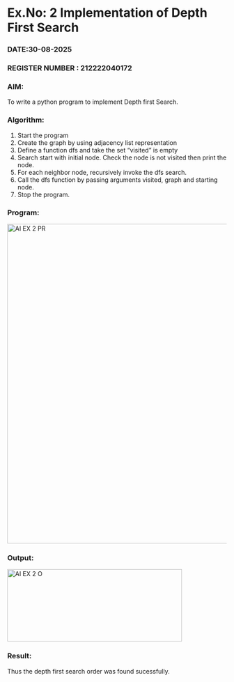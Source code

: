 # Ex.No: 2  Implementation of Depth First Search
### DATE:30-08-2025                                                                           
### REGISTER NUMBER : 212222040172
### AIM: 
To write a python program to implement Depth first Search. 
### Algorithm:
1. Start the program
2. Create the graph by using adjacency list representation
3. Define a function dfs and take the set “visited” is empty 
4. Search start with initial node. Check the node is not visited then print the node.
5. For each neighbor node, recursively invoke the dfs search.
6. Call the dfs function by passing arguments visited, graph and starting node.
7. Stop the program.
### Program:
<img width="920" height="734" alt="AI EX 2 PR" src="https://github.com/user-attachments/assets/9c1e7cf5-e59d-40d9-afe9-87c4b7f753ab" />

### Output:
<img width="401" height="166" alt="AI EX 2 O" src="https://github.com/user-attachments/assets/8b807413-a630-4e20-ba51-c947f720b7f8" />


### Result:
Thus the depth first search order was found sucessfully.
